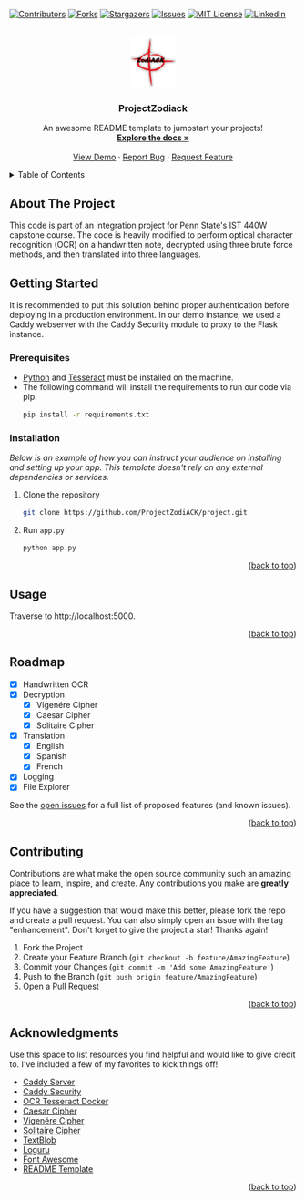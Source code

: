 <!-- PROJECT SHIELDS -->
<!--
*** I'm using markdown "reference style" links for readability.
*** Reference links are enclosed in brackets [ ] instead of parentheses ( ).
*** See the bottom of this document for the declaration of the reference variables
*** for contributors-url, forks-url, etc. This is an optional, concise syntax you may use.
*** https://www.markdownguide.org/basic-syntax/#reference-style-links
-->
[![Contributors][contributors-shield]][contributors-url]
[![Forks][forks-shield]][forks-url]
[![Stargazers][stars-shield]][stars-url]
[![Issues][issues-shield]][issues-url]
[![MIT License][license-shield]][license-url]
[![LinkedIn][linkedin-shield]][linkedin-url]



<!-- PROJECT LOGO -->
<br />
<div align="center">
  <a href="https://github.com/ProjectZodiACK/project">
    <img src="static/img/ZodiACK.png" alt="Logo" width="80" height="90">
  </a>

  <h3 align="center">ProjectZodiack</h3>

  <p align="center">
    An awesome README template to jumpstart your projects!
    <br />
    <a href="https://github.com/ProjectZodiack/project"><strong>Explore the docs »</strong></a>
    <br />
    <br />
    <a href="https:/zodiack.tk">View Demo</a>
    ·
    <a href="https://github.com/ProjectZodiack/project/issues">Report Bug</a>
    ·
    <a href="https://github.com/ProjectZodiack/project/issues">Request Feature</a>
  </p>
</div>



<!-- TABLE OF CONTENTS -->
<details>
  <summary>Table of Contents</summary>
  <ol>
    <li>
      <a href="#about-the-project">About The Project</a>
      <ul>
        <li><a href="#built-with">Built With</a></li>
      </ul>
    </li>
    <li>
      <a href="#getting-started">Getting Started</a>
      <ul>
        <li><a href="#prerequisites">Prerequisites</a></li>
        <li><a href="#installation">Installation</a></li>
      </ul>
    </li>
    <li><a href="#usage">Usage</a></li>
    <li><a href="#roadmap">Roadmap</a></li>
    <li><a href="#contributing">Contributing</a></li>
    <li><a href="#license">License</a></li>
    <li><a href="#contact">Contact</a></li>
    <li><a href="#acknowledgments">Acknowledgments</a></li>
  </ol>
</details>



<!-- ABOUT THE PROJECT -->
## About The Project

This code is part of an integration project for Penn State's IST 440W capstone course. The code is heavily modified to perform optical character recognition (OCR) on a handwritten note, decrypted using three brute force methods, and then translated into three languages.


<!-- GETTING STARTED -->
## Getting Started

It is recommended to put this solution behind proper authentication before deploying in a production environment. In our demo instance, we used a Caddy webserver with the Caddy Security module to proxy to the Flask instance.

### Prerequisites

* <a href="https://www.python.org/downloads/">Python</a> and <a href="https://tesseract-ocr.github.io/tessdoc/Downloads.html">Tesseract</a> must be installed on the machine. 
* The following command will install the requirements to run our code via pip.
  ```sh
  pip install -r requirements.txt
  ```

### Installation

_Below is an example of how you can instruct your audience on installing and setting up your app. This template doesn't rely on any external dependencies or services._

1. Clone the repository
   ```sh
   git clone https://github.com/ProjectZodiACK/project.git
   ```
2. Run `app.py`
   ```sh
   python app.py
   ```

<p align="right">(<a href="#readme-top">back to top</a>)</p>



<!-- USAGE EXAMPLES -->
## Usage

Traverse to http://localhost:5000.

<p align="right">(<a href="#readme-top">back to top</a>)</p>



<!-- ROADMAP -->
## Roadmap

- [x] Handwritten OCR
- [x] Decryption
    - [x] Vigenére Cipher
    - [x] Caesar Cipher
    - [x] Solitaire Cipher
- [x] Translation
    - [x] English
    - [x] Spanish
    - [x] French
- [x] Logging
- [x] File Explorer

See the [open issues](https://github.com/ProjectZodiack/project/issues) for a full list of proposed features (and known issues).

<p align="right">(<a href="#readme-top">back to top</a>)</p>



<!-- CONTRIBUTING -->
## Contributing

Contributions are what make the open source community such an amazing place to learn, inspire, and create. Any contributions you make are **greatly appreciated**.

If you have a suggestion that would make this better, please fork the repo and create a pull request. You can also simply open an issue with the tag "enhancement".
Don't forget to give the project a star! Thanks again!

1. Fork the Project
2. Create your Feature Branch (`git checkout -b feature/AmazingFeature`)
3. Commit your Changes (`git commit -m 'Add some AmazingFeature'`)
4. Push to the Branch (`git push origin feature/AmazingFeature`)
5. Open a Pull Request

<p align="right">(<a href="#readme-top">back to top</a>)</p>



<!-- ACKNOWLEDGMENTS -->
## Acknowledgments

Use this space to list resources you find helpful and would like to give credit to. I've included a few of my favorites to kick things off!

* [Caddy Server](https://github.com/caddyserver/)
* [Caddy Security](https://github.com/greenpau/caddy-security/)
* [OCR Tesseract Docker](https://github.com/ricktorzynski/ocr-tesseract-docker)
* [Caesar Cipher](https://github.com/ObeidaElJundi/caesarHacker)
* [Vigenére Cipher](https://github.com/MateuszLenczewski/Vigenere-code-brute-forcedecryption)
* [Solitaire Cipher](https://github.com/fmurer/solitaire_decrypter)
* [TextBlob](https://github.com/sloria/TextBlob)
* [Loguru](https://github.com/Delgan/loguru)
* [Font Awesome](https://fontawesome.com)
* [README Template](https://github.com/othneildrew/Best-README-Template)

<p align="right">(<a href="#readme-top">back to top</a>)</p>



<!-- MARKDOWN LINKS & IMAGES -->
<!-- https://www.markdownguide.org/basic-syntax/#reference-style-links -->
[contributors-shield]: https://img.shields.io/github/contributors/ProjectZodiack/project.svg?style=for-the-badge
[contributors-url]: https://github.com/ProjectZodiack/project/graphs/contributors
[forks-shield]: https://img.shields.io/github/forks/ProjectZodiack/project.svg?style=for-the-badge
[forks-url]: https://github.com/ProjectZodiack/project/network/members
[stars-shield]: https://img.shields.io/github/stars/ProjectZodiack/project.svg?style=for-the-badge
[stars-url]: https://github.com/ProjectZodiack/project/stargazers
[issues-shield]: https://img.shields.io/github/issues/ProjectZodiack/project.svg?style=for-the-badge
[issues-url]: https://github.com/ProjectZodiack/project/issues
[license-shield]: https://img.shields.io/github/license/ProjectZodiack/project.svg?style=for-the-badge
[license-url]: https://github.com/ProjectZodiack/project/blob/master/LICENSE.txt
[linkedin-shield]: https://img.shields.io/badge/-LinkedIn-black.svg?style=for-the-badge&logo=linkedin&colorB=555
[linkedin-url]: https://linkedin.com/in/othneildrew
